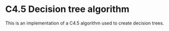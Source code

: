 # C4.5 Decision tree algorithm
This is an implementation of a C4.5 algorithm used to create decision trees.
